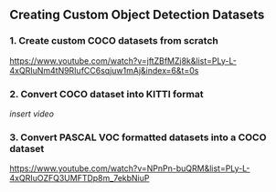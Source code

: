 ## Creating Custom Object Detection Datasets


### 1. Create custom COCO datasets from scratch

https://www.youtube.com/watch?v=jftZBfMZj8k&list=PLy-L-4xQRIuNm4tN9RIufCC6sqjuw1mAj&index=6&t=0s

### 2. Convert COCO dataset into KITTI format

*insert video*

### 3. Convert PASCAL VOC formatted datasets into a COCO dataset

https://www.youtube.com/watch?v=NPnPn-buQRM&list=PLy-L-4xQRIuOZFQ3UMFTDp8m_7ekbNiuP
